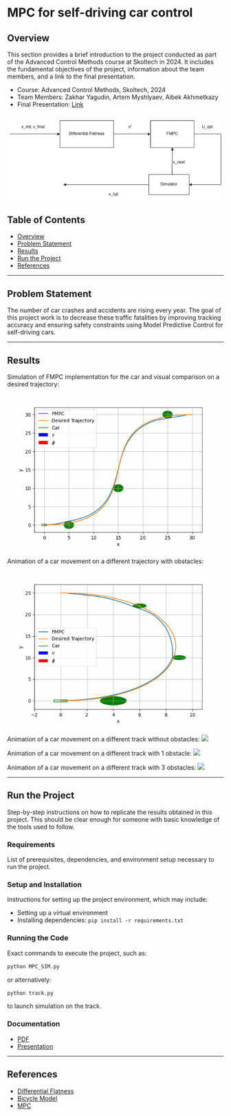# MPC for self-driving car control

## Overview
This section provides a brief introduction to the project conducted as part of the Advanced Control Methods course at Skoltech in 2024. It includes the fundamental objectives of the project, information about the team members, and a link to the final presentation.

- Course: Advanced Control Methods, Skoltech, 2024
- Team Members: Zakhar Yagudin, Artem Myshlyaev, Aibek Akhmetkazy
- Final Presentation: [Link](https://docs.google.com/presentation/d/1RogIyLL9akmBrp9HfEtjvFrLj14CR2fOCOVqg8V9cvE/edit#slide=id.g2e06f72f8fc_2_9)

![](structure.png)
---

## Table of Contents

- [Overview](#overview)
- [Problem Statement](#problem-statement)
- [Results](#results)
- [Run the Project](#run-the-project)
- [References](#references)

---

## Problem Statement
The number of car crashes and accidents are rising every year. The goal of this project work is to decrease these traffic fatalities by improving tracking accuracy and ensuring safety constraints using Model Predictive Control for self-driving cars.

[//]: # (This section delves into the specifics of the challenge tackled during the project. It provides context, outlines the objectives, and discusses the significance of the problem.)

[//]: # (### Subsection &#40;if any&#41;)
[//]: # (Subsections may be added to further break down the problem, provide background information, or elaborate on specific aspects that are crucial to understanding the project's scope.)

---

## Results
[//]: # (Below should be links to gifs)

Simulation of FMPC implementation for the car and visual comparison on a desired trajectory:
![](mpc.gif)

Animation of a car movement on a different trajectory with obstacles:
![](obstacle.gif)

Animation of a car movement on a different track without obstacles:
![](track.gif)

Animation of a car movement on a different track with 1 obstacle:
![](track_obstacle.gif)

Animation of a car movement on a different track with 3 obstacles:
![](track_obstacles.gif)

[//]: # (Detailed explanation of the findings, performance metrics, and outcomes of the project. This section may include graphs, tables, and other visual aids to support the results.)

[//]: # (### Subsection &#40;if any&#41;)
[//]: # (Subsections may be used to organize results into categories, discuss different algorithms or methods used, or compare various scenarios within the project.)

---

## Run the Project
Step-by-step instructions on how to replicate the results obtained in this project. This should be clear enough for someone with basic knowledge of the tools used to follow.

### Requirements
List of prerequisites, dependencies, and environment setup necessary to run the project.

### Setup and Installation
Instructions for setting up the project environment, which may include:
- Setting up a virtual environment
- Installing dependencies: `pip install -r requirements.txt`

### Running the Code
Exact commands to execute the project, such as:

```bash
python MPC_SIM.py
```
or alternatively:

```bash
python track.py
```
to launch simulation on the track.

### Documentation
- [PDF](https://www.overleaf.com/read/tjjmdndmnvnt#5d0725)
- [Presentation](AutunomousCar_MPC.pptx)
---

## References
- [Differential Flatness](https://www.cds.caltech.edu/~murray/preprints/mrs95-imece.pdf)
- [Bicycle Model](https://www.researchgate.net/publication/318810853_The_kinematic_bicycle_model_A_consistent_model_for_planning_feasible_trajectories_for_autonomous_vehicles)
- [MPC](https://en.wikipedia.org/wiki/Model_predictive_control)
